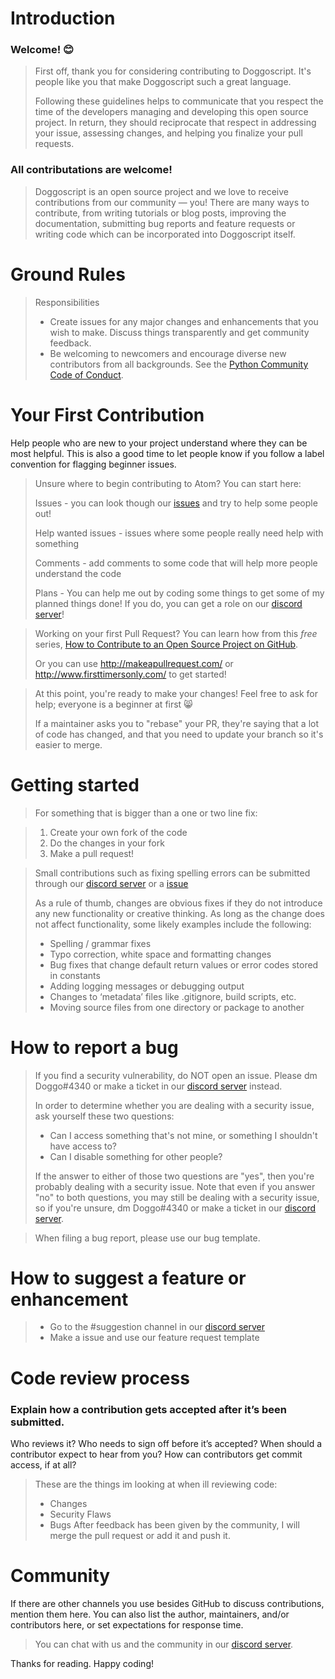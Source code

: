 # Introduction

### Welcome! :blush:

>First off, thank you for considering contributing to Doggoscript. It's people like you that make Doggoscript such a great language.
>
>Following these guidelines helps to communicate that you respect the time of the developers managing and developing this open source project. In return, they should reciprocate that respect in addressing your issue, assessing changes, and helping you finalize your pull requests.

### All contributations are welcome!

> Doggoscript is an open source project and we love to receive contributions from our community — you! There are many ways to contribute, from writing tutorials or blog posts, improving the documentation, submitting bug reports and feature requests or writing code which can be incorporated into Doggoscript itself.

# Ground Rules

> Responsibilities
> * Create issues for any major changes and enhancements that you wish to make. Discuss things transparently and get community feedback.
> * Be welcoming to newcomers and encourage diverse new contributors from all backgrounds. See the [Python Community Code of Conduct](https://www.python.org/psf/codeofconduct/).

# Your First Contribution
Help people who are new to your project understand where they can be most helpful. This is also a good time to let people know if you follow a label convention for flagging beginner issues.

> Unsure where to begin contributing to Atom? You can start here:
>
> Issues - you can look though our [issues](https://github.com/Taromaruu/Doggoscript/issues) and try to help some people out!
> 
> Help wanted issues - issues where some people really need help with something
>
> Comments - add comments to some code that will help more people understand the code
>
> Plans - You can help me out by coding some things to get some of my planned things done! If you do, you can get a role on our [discord server](https://discord.gg/w8U3xWXCgU)!

> Working on your first Pull Request? You can learn how from this *free* series, [How to Contribute to an Open Source Project on GitHub](https://egghead.io/series/how-to-contribute-to-an-open-source-project-on-github).
>
> Or you can use http://makeapullrequest.com/ or http://www.firsttimersonly.com/ to get started!

>At this point, you're ready to make your changes! Feel free to ask for help; everyone is a beginner at first :smile_cat:
>
>If a maintainer asks you to "rebase" your PR, they're saying that a lot of code has changed, and that you need to update your branch so it's easier to merge.

# Getting started

>For something that is bigger than a one or two line fix:

>1. Create your own fork of the code
>2. Do the changes in your fork
>3. Make a pull request!

> Small contributions such as fixing spelling errors can be submitted through our [discord server](https://discord.gg/w8U3xWXCgU) or a [issue](https://github.com/Taromaruu/Doggoscript/issues) 
>
>As a rule of thumb, changes are obvious fixes if they do not introduce any new functionality or creative thinking. As long as the change does not affect functionality, some likely examples include the following:
>* Spelling / grammar fixes
>* Typo correction, white space and formatting changes
>* Bug fixes that change default return values or error codes stored in constants
>* Adding logging messages or debugging output
>* Changes to ‘metadata’ files like .gitignore, build scripts, etc.
>* Moving source files from one directory or package to another

# How to report a bug
> If you find a security vulnerability, do NOT open an issue. Please dm Doggo#4340 or make a ticket in our [discord server](https://discord.gg/w8U3xWXCgU) instead.
>
> In order to determine whether you are dealing with a security issue, ask yourself these two questions:
> * Can I access something that's not mine, or something I shouldn't have access to?
> * Can I disable something for other people?
>
> If the answer to either of those two questions are "yes", then you're probably dealing with a security issue. Note that even if you answer "no" to both questions, you may still be dealing with a security issue, so if you're unsure, dm Doggo#4340 or make a ticket in our [discord server](https://discord.gg/w8U3xWXCgU).

> When filing a bug report, please use our bug template.

# How to suggest a feature or enhancement
> * Go to the #suggestion channel in our [discord server](https://discord.gg/w8U3xWXCgU)
> * Make a issue and use our feature request template

# Code review process
### Explain how a contribution gets accepted after it’s been submitted.
Who reviews it? Who needs to sign off before it’s accepted? When should a contributor expect to hear from you? How can contributors get commit access, if at all?

> These are the things im looking at when ill reviewing code:
> * Changes
> * Security Flaws
> * Bugs
> After feedback has been given by the community, I will merge the pull request or add it and push it.

# Community
If there are other channels you use besides GitHub to discuss contributions, mention them here. You can also list the author, maintainers, and/or contributors here, or set expectations for response time.

> You can chat with us and the community in our [discord server](https://discord.gg/w8U3xWXCgU).

Thanks for reading. Happy coding!
